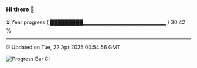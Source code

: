 ### Hi there 👋

⏳ Year progress { █████████▁▁▁▁▁▁▁▁▁▁▁▁▁▁▁▁▁▁▁▁▁ } 30.42 %

---

⏰ Updated on Tue, 22 Apr 2025 00:54:56 GMT

![Progress Bar CI](https://github.com/Shyam-Makwana/GitHub-Actions-Demo/workflows/Progress%20Bar%20CI/badge.svg)

